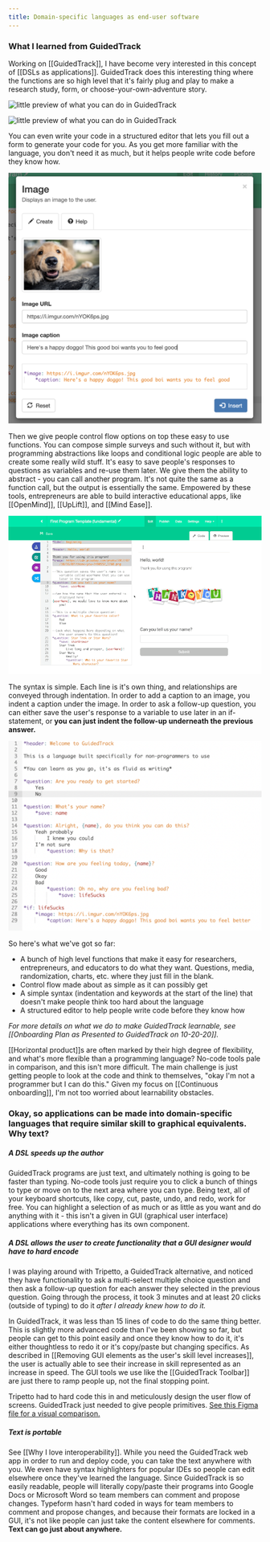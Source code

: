 ```yaml
---
title: Domain-specific languages as end-user software
---
```

### What I learned from GuidedTrack

Working on [[GuidedTrack]], I have become very interested in this concept of [[DSLs as applications]]. GuidedTrack does this interesting thing where the functions are so high level that it's fairly plug and play to make a research study, form, or choose-your-own-adventure story.

![little preview of what you can do in GuidedTrack](/assets/blogpics/debugger-lite.gif)

![little preview of what you can do in GuidedTrack](/assets/blogpics/debugger-lite.gif)

You can even write your code in a structured editor that lets you fill out a form to generate your code for you. As you get more familiar with the language, you don't need it as much, but it helps people write code before they know how.

![editing an image in the toolbar](/assets/blogpics/guidedtrack-image-toolbar.png)

Then we give people control flow options on top these easy to use functions. You can compose simple surveys and such without it, but with programming abstractions like loops and conditional logic people are able to create some really wild stuff. It's easy to save people's responses to questions as variables and re-use them later. We give them the ability to abstract - you can call another program. It's not quite the same as a function call, but the output is essentially the same. Empowered by these tools, entrepreneurs are able to build interactive educational apps, like [[OpenMind]], [[UpLift]], and [[Mind Ease]]. 

![little preview of what you can do in GuidedTrack](/assets/blogpics/debugger.gif)

The syntax is simple. Each line is it's own thing, and relationships are conveyed through indentation. In order to add a caption to an image, you indent a caption under the image. In order to ask a follow-up question, you can either save the user's response to a variable to use later in an if-statement, or **you can just indent the follow-up underneath the previous answer.**

![indentation-in-guidedtrack](/assets/blogpics/guided-track-indentation.png)

So here's what we've got so far:
- A bunch of high level functions that make it easy for researchers, entrepreneurs, and educators to do what they want. Questions, media, randomization, charts, etc. where they just fill in the blank.
- Control flow made about as simple as it can possibly get
- A simple syntax (indentation and keywords at the start of the line) that doesn't make people think too hard about the language
- A structured editor to help people write code before they know how

*For more details on what we do to make GuidedTrack learnable, see [[Onboarding Plan as Presented to GuidedTrack on 10-20-20]].*

[[Horizontal product]]s are often marked by their high degree of flexibility, and what's more flexible than a programming language? No-code tools pale in comparison, and this isn't more difficult. The main challenge is just getting people to look at the code and think to themselves, "okay I'm not a programmer but I can do this." Given my focus on [[Continuous onboarding]], I'm not too worried about learnability obstacles.

### Okay, so applications can be made into domain-specific languages that require similar skill to graphical equivalents. Why text?

##### A DSL speeds up the author

GuidedTrack programs are just text, and ultimately nothing is going to be faster than typing. No-code tools just require you to click a bunch of things to type or move on to the next area where you can type. Being text, all of your keyboard shortcuts, like copy, cut, paste, undo, and redo, work for free. You can highlight a selection of as much or as little as you want and do anything with it - this isn't a given in GUI (graphical user interface) applications where everything has its own component.

##### A DSL allows the user to create functionality that a GUI designer would have to hard encode

I was playing around with Tripetto, a GuidedTrack alternative, and noticed they have functionality to ask a multi-select multiple choice question and then ask a follow-up question for each answer they selected in the previous question. Going through the process, it took 3 minutes and at least 20 clicks (outside of typing) to do it *after I already knew how to do it.*

In GuidedTrack, it was less than 15 lines of code to do the same thing better. This is slightly more advanced code than I've been showing so far, but people can get to this point easily and once they know how to do it, it's either thoughtless to redo it or it's copy/paste but changing specifics. As described in [[Removing GUI elements as the user's skill level increases]], the user is actually able to see their increase in skill represented as an increase in speed. The GUI tools we use like the [[GuidedTrack Toolbar]] are just there to ramp people up, not the final stopping point.

Tripetto had to hard code this in and meticulously design the user flow of screens. GuidedTrack just needed to give people primitives. [See this Figma file for a visual comparison.](https://www.figma.com/file/dTePTU7khNGg53ho1pbH8S/DSL-vs.-GUI-Speed-Comparison?node-id=0%3A1)

##### Text is portable

See [[Why I love interoperability]]. While you need the GuidedTrack web app in order to run and deploy code, you can take the text anywhere with you. We even have syntax highlighters for popular IDEs so people can edit elsewhere once they've learned the language. Since GuidedTrack is so easily readable, people will literally copy/paste their programs into Google Docs or Microsoft Word so team members can comment and propose changes. Typeform hasn't hard coded in ways for team members to comment and propose changes, and because their formats are locked in a GUI, it's not like people can just take the content elsewhere for comments. **Text can go just about anywhere.**